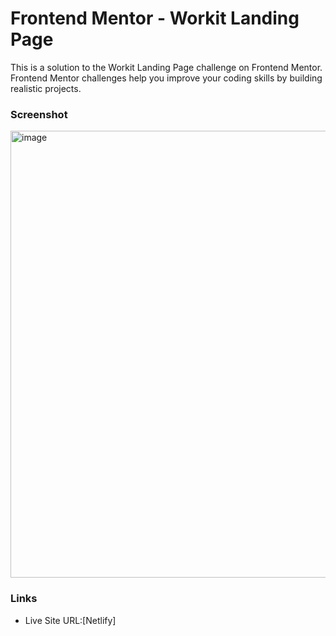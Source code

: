 # Frontend Mentor - Workit Landing Page

This is a solution to the Workit Landing Page challenge on Frontend Mentor.
Frontend Mentor challenges help you improve your coding skills by building realistic projects.

### Screenshot

<img width="715" alt="image" src="https://github.com/gab-holik/Frontend-Mentor/assets/97192580/165491a5-4a37-4da1-be84-a20383489ce3">

### Links

- Live Site URL:[Netlify]

